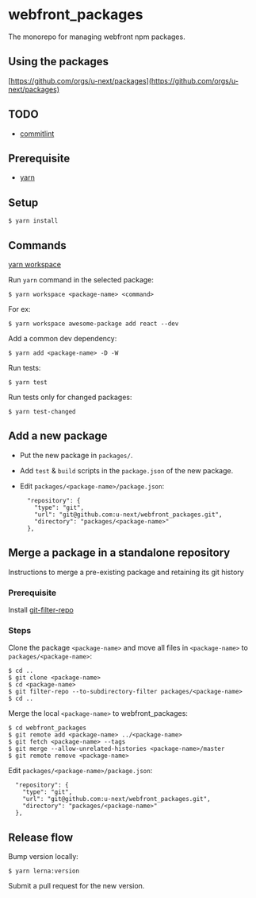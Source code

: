 # webfront_packages

The monorepo for managing webfront npm packages.

## Using the packages

[https://github.com/orgs/u-next/packages](https://github.com/orgs/u-next/packages)

## TODO

- [commitlint](https://github.com/conventional-changelog/commitlint)

## Prerequisite

- [yarn](https://yarnpkg.com/)

## Setup

```
$ yarn install
```

## Commands

[yarn workspace](https://classic.yarnpkg.com/en/docs/cli/workspace/)

Run `yarn` command in the selected package:

```
$ yarn workspace <package-name> <command>
```

For ex:

```
$ yarn workspace awesome-package add react --dev
```

Add a common dev dependency:

```
$ yarn add <package-name> -D -W
```

Run tests:

```
$ yarn test
```

Run tests only for changed packages:

```
$ yarn test-changed
```

## Add a new package

- Put the new package in `packages/`.
- Add `test` & `build` scripts in the `package.json` of the new package.
- Edit `packages/<package-name>/package.json`:

  ```
    "repository": {
      "type": "git",
      "url": "git@github.com:u-next/webfront_packages.git",
      "directory": "packages/<package-name>"
    },
  ```

## Merge a package in a standalone repository

Instructions to merge a pre-existing package and retaining its git history

### Prerequisite

Install [git-filter-repo](https://github.com/newren/git-filter-repo/blob/main/INSTALL.md)

### Steps

Clone the package `<package-name>` and move all files in `<package-name>` to `packages/<package-name>`:

```
$ cd ..
$ git clone <package-name>
$ cd <package-name>
$ git filter-repo --to-subdirectory-filter packages/<package-name>
$ cd ..
```

Merge the local `<package-name>` to webfront_packages:

```
$ cd webfront_packages
$ git remote add <package-name> ../<package-name>
$ git fetch <package-name> --tags
$ git merge --allow-unrelated-histories <package-name>/master
$ git remote remove <package-name>
```

Edit `packages/<package-name>/package.json`:

```
  "repository": {
    "type": "git",
    "url": "git@github.com:u-next/webfront_packages.git",
    "directory": "packages/<package-name>"
  },
```

## Release flow

Bump version locally:

```
$ yarn lerna:version
```

Submit a pull request for the new version.
